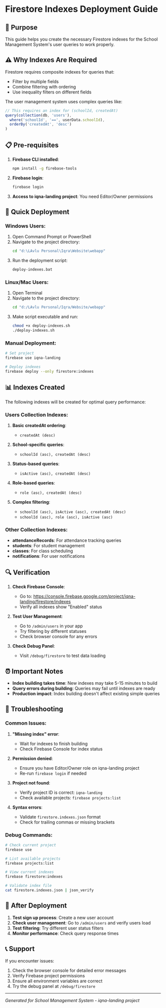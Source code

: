 # Firestore Indexes Deployment Guide

## 🎯 Purpose
This guide helps you create the necessary Firestore indexes for the School Management System's user queries to work properly.

## ⚠️ Why Indexes Are Required
Firestore requires composite indexes for queries that:
- Filter by multiple fields
- Combine filtering with ordering
- Use inequality filters on different fields

The user management system uses complex queries like:
```javascript
// This requires an index for (schoolId, createdAt)
query(collection(db, 'users'), 
  where('schoolId', '==', userData.schoolId),
  orderBy('createdAt', 'desc')
)
```

## 📋 Pre-requisites
1. **Firebase CLI installed**:
   ```bash
   npm install -g firebase-tools
   ```

2. **Firebase login**:
   ```bash
   firebase login
   ```

3. **Access to iqna-landing project**: You need Editor/Owner permissions

## 🚀 Quick Deployment

### Windows Users:
1. Open Command Prompt or PowerShell
2. Navigate to the project directory:
   ```cmd
   cd "d:\LAvlu Personal\Iqra\Website\webapp"
   ```
3. Run the deployment script:
   ```cmd
   deploy-indexes.bat
   ```

### Linux/Mac Users:
1. Open Terminal
2. Navigate to the project directory:
   ```bash
   cd "d:/LAvlu Personal/Iqra/Website/webapp"
   ```
3. Make script executable and run:
   ```bash
   chmod +x deploy-indexes.sh
   ./deploy-indexes.sh
   ```

### Manual Deployment:
```bash
# Set project
firebase use iqna-landing

# Deploy indexes
firebase deploy --only firestore:indexes
```

## 📊 Indexes Created
The following indexes will be created for optimal query performance:

### Users Collection Indexes:
1. **Basic createdAt ordering**:
   - `createdAt (desc)`

2. **School-specific queries**:
   - `schoolId (asc), createdAt (desc)`

3. **Status-based queries**:
   - `isActive (asc), createdAt (desc)`

4. **Role-based queries**:
   - `role (asc), createdAt (desc)`

5. **Complex filtering**:
   - `schoolId (asc), isActive (asc), createdAt (desc)`
   - `schoolId (asc), role (asc), isActive (asc)`

### Other Collection Indexes:
- **attendanceRecords**: For attendance tracking queries
- **students**: For student management
- **classes**: For class scheduling
- **notifications**: For user notifications

## 🔍 Verification
1. **Check Firebase Console**:
   - Go to: https://console.firebase.google.com/project/iqna-landing/firestore/indexes
   - Verify all indexes show "Enabled" status

2. **Test User Management**:
   - Go to `/admin/users` in your app
   - Try filtering by different statuses
   - Check browser console for any errors

3. **Check Debug Panel**:
   - Visit `/debug/firestore` to test data loading

## ⏰ Important Notes
- **Index building takes time**: New indexes may take 5-15 minutes to build
- **Query errors during building**: Queries may fail until indexes are ready
- **Production impact**: Index building doesn't affect existing simple queries

## 🐛 Troubleshooting

### Common Issues:

1. **"Missing index" error**:
   - Wait for indexes to finish building
   - Check Firebase Console for index status

2. **Permission denied**:
   - Ensure you have Editor/Owner role on iqna-landing project
   - Re-run `firebase login` if needed

3. **Project not found**:
   - Verify project ID is correct: `iqna-landing`
   - Check available projects: `firebase projects:list`

4. **Syntax errors**:
   - Validate `firestore.indexes.json` format
   - Check for trailing commas or missing brackets

### Debug Commands:
```bash
# Check current project
firebase use

# List available projects
firebase projects:list

# View current indexes
firebase firestore:indexes

# Validate index file
cat firestore.indexes.json | json_verify
```

## 📱 After Deployment
1. **Test sign up process**: Create a new user account
2. **Check user management**: Go to `/admin/users` and verify users load
3. **Test filtering**: Try different user status filters
4. **Monitor performance**: Check query response times

## 📞 Support
If you encounter issues:
1. Check the browser console for detailed error messages
2. Verify Firebase project permissions
3. Ensure all environment variables are correct
4. Try the debug panel at `/debug/firestore`

---
*Generated for School Management System - iqna-landing project*